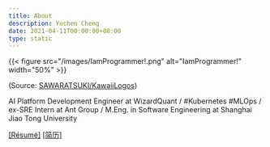 ```yaml
---
title: About
description: Yuchen Cheng
date: 2021-04-11T00:00:00+08:00
type: static
---
```


{{< figure src="/images/IamProgrammer!.png" alt="IamProgrammer!" width="50%" >}}

(Source: [SAWARATSUKI/KawaiiLogos](https://github.com/SAWARATSUKI/KawaiiLogos/blob/main/IamSeries/IamProgrammer!.png))

AI Platform Development Engineer at WizardQuant / #Kubernetes #MLOps / ex-SRE Intern at Ant Group / M.Eng. in Software Engineering at Shanghai Jiao Tong University


[[Résumé]](/files/resume.pdf) [[简历]](/files/resume_zh.pdf)
